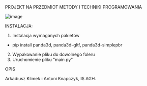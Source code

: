 PROJEKT NA PRZEDMIOT METODY I TECHNIKI PROGRAMOWANIA

![image](https://github.com/user-attachments/assets/7465d2b9-496a-4a7f-a5a9-01defc888311)

INSTALACJA:
1. Instalacja wymaganych pakietów
- pip install panda3d, panda3d-gltf, panda3d-simplepbr
2. Wypakowanie pliku do dowolnego foleru
3. Uruchomienie pliku "main.py"

OPIS

Arkadiusz Klimek i Antoni Knapczyk, IS AGH.
